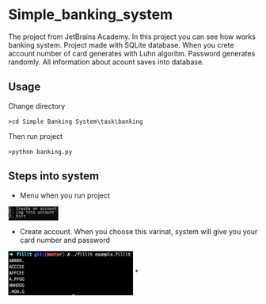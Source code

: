 # Simple_banking_system
The project from JetBrains Academy. In this project you can see how works banking system. Project made with SQLite database. When you crete account number of card generates with Luhn algoritm. Password generates randomly. All information about acount saves into database.
## Usage
Change directory
```
>cd Simple Banking System\task\banking
```
Then run project
```
>python banking.py
```
## Steps into system
* Menu when you run project

<img align="center" src="https://github.com/Bazarovinc/Simple_banking_system/blob/master/imagies/menu.jpg" width="20%" heihg="20%"/>

* Create account. When you choose this varinat, system will give you your card number and password
<img align="center" src="https://github.com/Bazarovinc/fillit/blob/master/imagies/result.jpg" width="50%" heihg="50%"/>
* 
